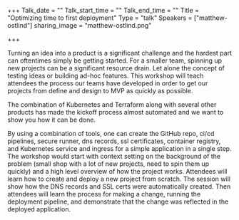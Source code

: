 +++
Talk_date = ""
Talk_start_time = ""
Talk_end_time = ""
Title = "Optimizing time to first deployment"
Type = "talk"
Speakers = ["matthew-ostlind"]
sharing_image = "matthew-ostlind.png"

+++

Turning an idea into a product is a significant challenge and the hardest part can oftentimes simply be getting started. For a smaller team, spinning up new projects can be a significant resource drain. Let alone the concept of testing ideas or building ad-hoc features. This workshop will teach attendees the process our teams have developed in order to get our projects from define and design to MVP as quickly as possible. 

The combination of Kubernetes and Terraform along with several other products has made the kickoff process almost automated and we want to show you how it can be done. 

By using a combination of tools, one can create the GitHub repo, ci/cd pipelines, secure runner, dns records, ssl certificates, container registry, and Kubernetes service and ingress for a simple application in a single step. The workshop would start with context setting on the background of the problem (small shop with a lot of new projects, need to spin them up quickly) and a high level overview of how the project works. Attendees will learn how to create and deploy a new project from scratch. The session will show how the DNS records and SSL certs were automatically created. Then attendees will learn the process for making a change, running the deployment pipeline, and demonstrate that the change was reflected in the deployed application.

<div id="presentation-embed-38966564"></div>
<script src='https://slideslive.com/embed_presentation.js'></script>
<script>
    embed = new SlidesLiveEmbed('presentation-embed-38966564', {
        presentationId: '38966564',
        autoPlay: false, // change to true to autoplay the embedded presentation
        verticalEnabled: true
    });
</script>
      